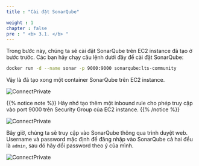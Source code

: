 ```yaml
---
title : "Cài đặt SonarQube"

weight : 1 
chapter : false
pre : " <b> 3.1. </b> "
---
```


Trong bước này, chúng ta sẽ cài đặt SonarQube trên EC2 instance đã tạo ở bước trước. Các bạn hãy chạy câu lệnh dưới đây để cài đặt SonarQube:

```bash
docker run -d --name sonar -p 9000:9000 sonarqube:lts-community
```

Vậy là đã tạo xong một container SonarQube trên EC2 instance. 

![ConnectPrivate](/images/anh23.png)

{{% notice note %}}
Hãy nhớ tạo thêm một inbound rule cho phép truy cập vào port 9000 trên Security Group của EC2 instance.
{{% /notice %}}

![ConnectPrivate](/images/anh24.png)

Bây giờ, chúng ta sẽ truy cập vào SonarQube thông qua trình duyệt web. Username và password mặc định để đăng nhập vào SonarQube cả hai đều là `admin`, sau đó hãy đổi password theo ý của mình.

![ConnectPrivate](/images/anh25.png)

